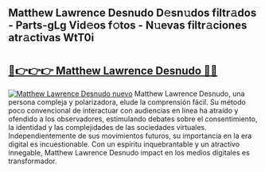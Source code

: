 ## Matthew Lawrence Desnudo D𝚎sn𝚞dos filtr𝚊dos - Parts-gLg Vid𝚎os f𝚘tos - N𝚞evas filtr𝚊ciones atr𝚊ctivas WtT0i

# <h2><a href="http://mb8weg.tromn.icu/?c=Matthew+Lawrence+Desnudo">🔗👉👉👉 Matthew Lawrence Desnudo 🔗🔗</a></h2>

[![Matthew Lawrence Desnudo nuevo](https://i.imgur.com/pEAQMta.gif)](http://mb8weg.tromn.icu/?c=Matthew+Lawrence+Desnudo)
Matthew Lawrence Desnudo, una persona compleja y polarizadora, elude la comprensión fácil. Su método poco convencional de interactuar con audiencias en línea ha atraído y ofendido a los observadores, estimulando debates sobre el consentimiento, la identidad y las complejidades de las sociedades virtuales. Independientemente de sus movimientos futuros, su importancia en la era digital es incuestionable. Con un espíritu inquebrantable y un atractivo innegable, Matthew Lawrence Desnudo impact en los medios digitales es transformador.
